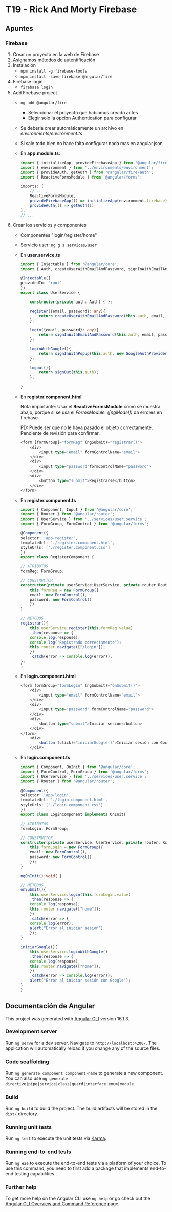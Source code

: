 # T19 - Rick And Morty Firebase

## Apuntes
### Firebase
1. Crear un proyecto en la web de Firebase
2. Asignamos métodos de autentificación
3. Instalación
    - `npm install -g firebase-tools`
    - `npm install -save firebase @angular/fire`
4. Firebase login
    - `firebase login`
5. Add Firebase project
    - `ng add @angular/fire`
        - Seleccionar el proyecto que habiamos creado antes
        - Elegir solo la opcion Authentication para configurar
    - Se deberia crear automáticamente un archivo en *environments/environment.ts*
    - Si sale todo bien no hace falta configurar nada mas en angular.json

    - En **app.module.ts**:
        ```ts
        import { initializeApp, provideFirebaseApp } from '@angular/fire/app';
        import { environment } from '../environments/environment';
        import { provideAuth, getAuth } from '@angular/fire/auth';
        import { ReactiveFormsModule } from '@angular/forms';
        ```
        ```ts
        imports: [
            // ... ,
            ReactiveFormsModule,
            provideFirebaseApp(() => initializeApp(environment.firebase)),
            provideAuth(() => getAuth())
        ],
        // ...
        ```
6. Crear los servicios y componentes
    - Componentes "login/register/home"
    - Servicio user: `ng g s services/user`
    - En **user.service.ts**
        ```ts
        import { Injectable } from '@angular/core';
        import { Auth, createUserWithEmailAndPassword, signInWithEmailAndPassword, signOut, signInWithPopup, GoogleAuthProvider } from '@angular/fire/auth';

        @Injectable({
        providedIn: 'root'
        })
        export class UserService {

            constructor(private auth: Auth) { };

            register({email, password}: any){
                return createUserWithEmailAndPassword(this.auth, email, password);
            };

            login({email, password}: any){
                return signInWithEmailAndPassword(this.auth, email, password);
            };

            loginWithGoogle(){
                return signInWithPopup(this.auth, new GoogleAuthProvider());
            };

            logout(){
                return signOut(this.auth);
            };
            
        }
        ```
    - En **register.component.html**

      Nota importante: Usar el **ReactiveFormsModule** como se muestra abajo, porque si se usa el *FormsModule: ([ngModel])* da errores en firebase.

      PD: Puede ser que no le haya pasado el objeto correctamente. Pendiente de revisión para confirmar.
        ```ts
        <form [formGroup]="formReg" (ngSubmit)="registrar()">
            <div>
                <input type="email" formControlName="email">
            </div>
            <div>
                <input type="password"formControlName="password">
            </div>
            <div>
                <button type="submit">Registrarse</button>
            </div>
        </form>
        ```
    - En **register.component.ts**
        ```ts
        import { Component, Input } from '@angular/core';
        import { Router } from '@angular/router';
        import { UserService } from '../services/user.service';
        import { FormGroup, FormControl } from '@angular/forms';

        @Component({
        selector: 'app-register',
        templateUrl: './register.component.html',
        styleUrls: ['./register.component.css']
        })
        export class RegisterComponent {

        // ATRIBUTOS
        formReg: FormGroup;

        // CONSTRUCTOR
        constructor(private userService:UserService, private router:Router){
            this.formReg = new FormGroup({
            email: new FormControl(),
            password: new FormControl()
            })
        }

        // METODOS
        registrar(){
            this.userService.register(this.formReg.value)
            .then(response => {
            console.log(response);
            console.log("Registrado correctamente");
            this.router.navigate(["/login"]);
            })
            .catch(error => console.log(error));
        };
        }
        ```

    - En **login.component.html**
        ```ts
        <form formGroup="formLogin" (ngSubmit)="onSubmit()">
            <div>
                <input type="email" formControlName="email">
            </div>
            <div>
                <input type="password" formControlName="password">
            </div>
            <div>
                <button type="submit">Iniciar sesión</button>
            </div>
        </form>
            <div>
                <button (click)="iniciarGoogle()">Iniciar sesión con Google</button>
            </div>
        ```
    - En **login.component.ts**
        ```ts
        import { Component, OnInit } from '@angular/core';
        import { FormControl, FormGroup } from '@angular/forms';
        import { UserService } from '../services/user.service';
        import { Router } from '@angular/router';

        @Component({
        selector: 'app-login',
        templateUrl: './login.component.html',
        styleUrls: ['./login.component.css']
        })
        export class LoginComponent implements OnInit{

        // ATRIBUTOS
        formLogin: FormGroup;

        // CONSTRUCTOR
        constructor(private userService: UserService, private router: Router){
            this.formLogin = new FormGroup({
            email: new FormControl(),
            password: new FormControl()
            });
        }

        ngOnInit():void{ }

        // METODOS
        onSubmit(){
            this.userService.login(this.formLogin.value)
            .then(response => {
            console.log(response);
            this.router.navigate(["home"]);
            })
            .catch(error => {
            console.log(error);
            alert("Error al iniciar sesión");
            });
        }
        
        iniciarGoogle(){
            this.userService.loginWithGoogle()
            .then(response => {
            console.log(response);
            this.router.navigate(["home"]);
            })
            .catch(error => console.log(error));
            alert("Error al iniciar sesión con Google");
        }
        }
        ```





## Documentación de Angular

This project was generated with [Angular CLI](https://github.com/angular/angular-cli) version 16.1.3.

### Development server

Run `ng serve` for a dev server. Navigate to `http://localhost:4200/`. The application will automatically reload if you change any of the source files.

### Code scaffolding

Run `ng generate component component-name` to generate a new component. You can also use `ng generate directive|pipe|service|class|guard|interface|enum|module`.

### Build

Run `ng build` to build the project. The build artifacts will be stored in the `dist/` directory.

### Running unit tests

Run `ng test` to execute the unit tests via [Karma](https://karma-runner.github.io).

### Running end-to-end tests

Run `ng e2e` to execute the end-to-end tests via a platform of your choice. To use this command, you need to first add a package that implements end-to-end testing capabilities.

### Further help

To get more help on the Angular CLI use `ng help` or go check out the [Angular CLI Overview and Command Reference](https://angular.io/cli) page.
